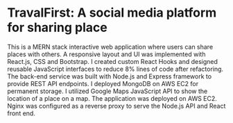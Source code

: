 # TravalFirst: A social media platform for sharing place
 
This is a MERN stack interactive web application where users can share places with others.
A responsive layout and UI was implemented with React.js, CSS and Bootstrap. I created custom React Hooks and designed reusable JavaScript interfaces to reduce 8% lines of code after refactoring.
The back-end service was built with Node.js and Express framework to provide REST API endpoints. I deployed MongoDB on AWS EC2 for permanent storage. 
I utilized Google Maps JavaScript API to show the location of a place on a map.
The application was deployed on AWS EC2. Nginx was configured as a reverse proxy to serve the Node.js API and React front end.
